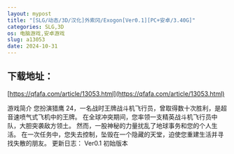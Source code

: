 ```yaml
---
layout: mypost
title: "[SLG/动态/3D/汉化]外索冈/Exogon[Ver0.1][PC+安卓/3.40G]"
categories: SLG,3D
os: 电脑游戏,安卓游戏
slug: a13053
date: 2024-10-31
---
```


## 下载地址：

[https://qfafa.com/article/13053.html](https://qfafa.com/article/13053.html)

游戏简介
您扮演猎鹰 24，一名战时王牌战斗机飞行员，曾取得数十次胜利，是超音速喷气式飞机中的王牌。
在全球冲突期间，您率领一支精英战斗机飞行员中队，大胆突袭敌方领土。
然而，一股神秘的力量扰乱了地球事务和您的个人生活。
在一次任务中，您失去控制，坠毁在一个隐藏的天堂，迫使您重建生活并寻找失散的朋友。
更新日志：
Ver0.1
初始版本